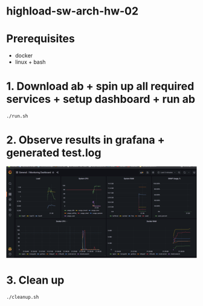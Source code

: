 # highload-sw-arch-hw-02

# Prerequisites
* docker
* linux + bash

# 1. Download ab + spin up all required services + setup dashboard + run ab
```
./run.sh
```

# 2. Observe results in grafana + generated test.log
![Dashboard](images/dashboard.png)

# 3. Clean up
```
./cleanup.sh
```

